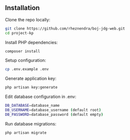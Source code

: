 ## Installation

Clone the repo locally:

```sh
git clone https://github.com/rheznendra/boj-jdg-web.git
cd project-kp
```

Install PHP dependencies:

```sh
composer install
```

Setup configuration:

```sh
cp .env.example .env
```

Generate application key:

```sh
php artisan key:generate
```

Edit database configuration in .env:

```sh
DB_DATABASE=database_name
DB_USERNAME=database_username (default root)
DB_PASSWORD=database_password (default empty)
```

Run database migrations:

```sh
php artisan migrate
```
